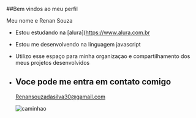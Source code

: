 ##Bem vindos ao meu perfil 

Meu nome e Renan Souza 

- Estou estudando na [alura](https://www.alura.com.br
- Estou me desenvolvendo na linguagem javascript
- Utilizo esse espaço para minha organizaçao e compartilhamento dos meus projetos desenvolvidos

- ## Voce pode me entra em contato comigo

  Renansouzadasilva30@gamail.com

  ![caminhao](https://media1.tenor.com/m/nvImpyyoHEkAAAAC/stopping-into-my-problems-almost.gif)
